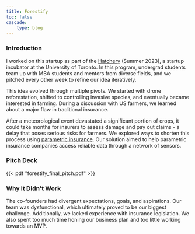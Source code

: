 ```yaml
---
title: Forestify
toc: false
cascade: 
    type: blog
---
```


### Introduction
I worked on this startup as part of the [Hatchery](https://hatchery.engineering.utoronto.ca/) (Summer 2023), a startup incubator at the University of Toronto. In this program, undergrad students team up with MBA students and mentors from diverse fields, and we pitched every other week to refine our idea iteratively.

This idea evolved through multiple pivots. We started with drone reforestation, shifted to controlling invasive species, and eventually became interested in farming. During a discussion with US farmers, we learned about a major flaw in traditional insurance.

After a meteorological event devastated a significant portion of crops, it could take months for insurers to assess damage and pay out claims - a delay that poses serious risks for farmers. We explored ways to shorten this process using [parametric insurance](https://corporatesolutions.swissre.com/insights/knowledge/what_is_parametric_insurance.html). Our solution aimed to help parametric insurance companies access reliable data through a network of sensors.

### Pitch Deck
{{< pdf "forestify_final_pitch.pdf" >}}

### Why It Didn't Work
The co-founders had divergent expectations, goals, and aspirations. Our team was dysfunctional, which ultimately proved to be our biggest challenge. Additionally, we lacked experience with insurance legislation.
We also spent too much time honing our business plan and too little working towards an MVP.

